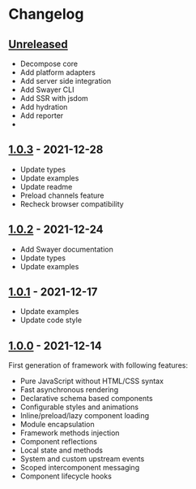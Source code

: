 # Changelog

## [Unreleased][unreleased]

- Decompose core
- Add platform adapters
- Add server side integration
- Add Swayer CLI
- Add SSR with jsdom
- Add hydration
- Add reporter
-

## [1.0.3][] - 2021-12-28

- Update types
- Update examples
- Update readme
- Preload channels feature
- Recheck browser compatibility

## [1.0.2][] - 2021-12-24

- Add Swayer documentation
- Update types
- Update examples

## [1.0.1][] - 2021-12-17

- Update examples
- Update code style

## [1.0.0][] - 2021-12-14

First generation of framework with following features:

- Pure JavaScript without HTML/CSS syntax
- Fast asynchronous rendering
- Declarative schema based components
- Configurable styles and animations
- Inline/preload/lazy component loading
- Module encapsulation
- Framework methods injection
- Component reflections
- Local state and methods
- System and custom upstream events
- Scoped intercomponent messaging
- Component lifecycle hooks

[unreleased]: https://github.com/metarhia/swayer/compare/v1.0.3...HEAD
[1.0.3]: https://github.com/metarhia/swayer/compare/v1.0.2...v1.0.3
[1.0.2]: https://github.com/metarhia/swayer/compare/v1.0.1...v1.0.2
[1.0.1]: https://github.com/metarhia/swayer/compare/v1.0.0...v1.0.1
[1.0.0]: https://github.com/metarhia/swayer/releases/tag/v1.0.0
